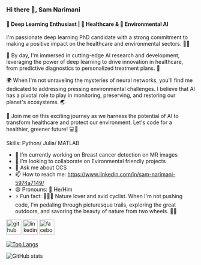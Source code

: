 ### Hi there 👋, Sam Narimani
#### 🧠 Deep Learning Enthusiast | 💊 Healthcare & 🌿 Environmental AI
 I'm passionate deep learning PhD candidate with a strong commitment to making a positive impact on the healthcare and environmental sectors. 🏥🌱

💼 By day, I'm immersed in cutting-edge AI research and development, leveraging the power of deep learning to drive innovation in healthcare, from predictive diagnostics to personalized treatment plans. 🚀

🌍 When I'm not unraveling the mysteries of neural networks, you'll find me dedicated to addressing pressing environmental challenges. I believe that AI has a pivotal role to play in monitoring, preserving, and restoring our planet's ecosystems. 🌏

🔬 Join me on this exciting journey as we harness the potential of AI to transform healthcare and protect our environment. Let's code for a healthier, greener future! 💻🌿


Skills: Python/ Julia/ MATLAB

- 🔭 I’m currently working on Breast cancer detection on MR images 
- 👯 I’m looking to collaborate on Evironmental friendly projects 
- 💬 Ask me about CCS 
- 📫 How to reach me: https://www.linkedin.com/in/sam-narimani-5974a7149/ 
- 😄 Pronouns: 🌟 He/Him 
- ⚡ Fun fact: 🌿🚴‍♂️ Nature lover and avid cyclist. When I'm not pushing code, I'm pedaling through picturesque trails, exploring the great outdoors, and savoring the beauty of nature from two wheels. 🍃🌄 


[<img src='https://cdn.jsdelivr.net/npm/simple-icons@3.0.1/icons/github.svg' alt='github' height='40'>](https://github.com/SamNarimani281)  [<img src='https://cdn.jsdelivr.net/npm/simple-icons@3.0.1/icons/linkedin.svg' alt='linkedin' height='40'>](https://www.linkedin.com/in/sam-narimani-5974a7149/)  [<img src='https://cdn.jsdelivr.net/npm/simple-icons@3.0.1/icons/facebook.svg' alt='facebook' height='40'>](https://www.facebook.com/aliakbar.narimani)  

[![Top Langs](https://github-readme-stats.vercel.app/api/top-langs/?username=SamNarimani281)](https://github.com/anuraghazra/github-readme-stats)

![GitHub stats](https://github-readme-stats.vercel.app/api?username=SamNarimani281&show_icons=true)  
